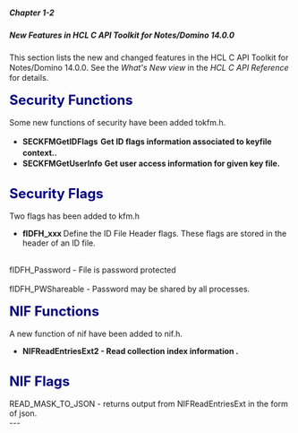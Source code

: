 ##### Chapter 1-2
##### New Features in HCL C API Toolkit for Notes/Domino 14.0.0

This section lists the new and changed features in the HCL C API Toolkit for Notes/Domino 14.0.0<font color="#242424" face="Segoe UI">.</font> See the <i>What's New view</i> in the <i>HCL C API Reference </i>for details.<br>
<b><font size="5" color="#000080"> </font></b><br>
<b><font size="5" color="#000080">Security Functions</font></b><br>
<br>
Some new  functions of security have been added tokfm.h.<br>

<ul type="disc">
<li><b>SECKFMGetIDFlags</b><font size="4"> </font>	<b>Get ID flags information associated to keyfile context.</b><font size="4" face="Times New Roman">.</font> 
<li><b>SECKFMGetUserInfo</b>   <b><font size="4" color="#242424" face="Segoe UI"> </font></b><font size="4">    </font><b>Get user access information for given key file.</b><br>
</ul>
<br>
<b><font size="5" color="#000080">Security Flags</font></b><br>
<br>
Two flags has been added to kfm.h<br>

<ul type="disc">
<li><b><font size="5" color="#000080"> </font></b><b>flDFH_xxx      </b>Define the ID File Header flags.  These flags are stored in the header of an ID file.<br>
</ul>
<br>
             fIDFH_Password	  -  File is password protected<br>
<br>
      	     fIDFH_PWShareable	  -  Password may be shared by all processes.<br>
<br>
<b><font size="5" color="#000080">NIF Functions</font></b><br>
<br>
A  new function of nif have been added to nif.h.<br>

<ul type="disc">
<li><b>NIFReadEntriesExt2</b><b> - Read collection index information .</b></ul>
<br>
<b><font size="5" color="#000080">NIF Flags</font></b><br>
<br>
READ_MASK_TO_JSON	  -  returns output from NIFReadEntriesExt in the form of json.
<br>
---
